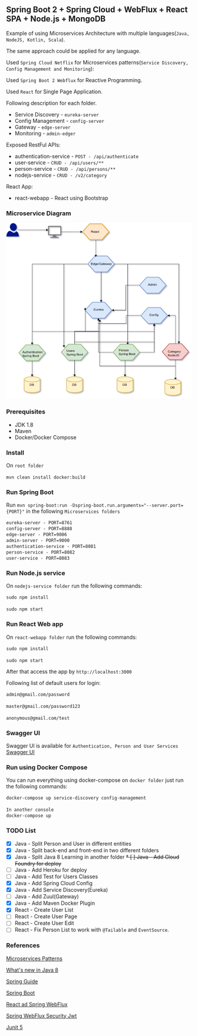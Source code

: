## Spring Boot 2 + Spring Cloud + WebFlux + React SPA + Node.js + MongoDB

Example of using Microservices Architecture with multiple languages(`Java, NodeJS, Kotlin, Scala`).

The same approach could be applied for any language.

Used `Spring Cloud Netflix` for Microservices patterns(`Service Discovery, Config Management and Monitoring`):

Used `Spring Boot 2 Webflux` for Reactive Programming.

Used `React` for Single Page Application.

Following description for each folder.

 * Service Discovery - `eureka-server`
 * Config Management - `config-server`
 * Gateway - `edge-server`
 * Monitoring - `admin-edger`
 
Exposed RestFul APIs:
  * authentication-service - `POST - /api/authenticate`
  * user-service - `CRUD - /api/users/**`
  * person-service - `CRUD - /api/persons/**`
  * nodejs-service - `CRUD - /v2/category`

React App:
 * react-webapp - React using Bootstrap

### Microservice Diagram
 
![Microservice Architecture](Microservice.png?raw=true "Microservice Architecture") 

### Prerequisites
 * JDK 1.8
 * Maven
 * Docker/Docker Compose

### Install

On `root folder`

`mvn clean install docker:build`

### Run Spring Boot

Run `mvn spring-boot:run -Dspring-boot.run.arguments="--server.port={PORT}"` in the following `Microservices folders`

```
eureka-server - PORT=8761
config-server - PORT=8888
edge-server - PORT=9006
admin-server - PORT=9000
authentication-service - PORT=8081
person-service - PORT=8082
user-service - PORT=8083
```

### Run Node.js service

On `nodejs-service folder` run the following commands:

```
sudo npm install

sudo npm start
```

### Run React Web app

On `react-webapp folder` run the following commands:

```
sudo npm install

sudo npm start
```

After that access the app by `http://localhost:3000`

Following list of default users for login:

```
admin@gmail.com/password

master@gmail.com/password123

anonymous@gmail.com/test
```

### Swagger UI

Swagger UI is available for `Authentication, Person and User Services`
[Swagger UI](http://localhost:{PORT}/swagger-ui.html)

### Run using Docker Compose

You can run everything using docker-compose on `docker folder` just run the following commands:

```
docker-compose up service-discovery config-management

In another console
docker-compose up
```

### TODO List

* [X] Java - Split Person and User in different entities
* [X] Java - Split back-end and front-end in two different folders
* [X] Java - Split Java 8 Learning in another folder
~~* [ ] Java - Add Cloud Foundry for deploy~~
* [ ] Java - Add Heroku for deploy
* [ ] Java - Add Test for Users Classes
* [X] Java - Add Spring Cloud Config
* [X] Java - Add Service Discovery(Eureka)
* [ ] Java - Add Zuul(Gateway)
* [X] Java - Add Maven Docker Plugin
* [X] React - Create User List
* [ ] React - Create User Page
* [ ] React - Create User Edit
* [ ] React - Fix Person List to work with `@Tailable` and `EventSource`.

### References
[Microservices Patterns](https://microservices.io)

[What's new in Java 8](https://leanpub.com/whatsnewinjava8/read)

[Spring Guide](https://spring.io/guides)

[Spring Boot](https://start.spring.io)

[React ad Spring WebFlux](https://developer.okta.com/blog/2018/09/25/spring-webflux-websockets-react)

[Spring WebFlux Security Jwt](https://github.com/raphaelDL/spring-webflux-security-jwt)

[Junit 5](https://medium.com/@GalletVictor/migration-from-junit-4-to-junit-5-d8fe38644abe)
